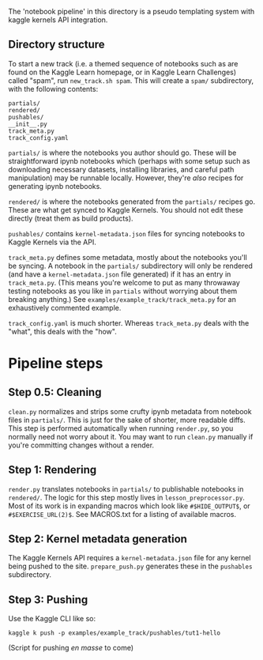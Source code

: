 The 'notebook pipeline' in this directory is a pseudo templating system with kaggle kernels API integration.

## Directory structure

To start a new track (i.e. a themed sequence of notebooks such as are found on the Kaggle Learn homepage, or in Kaggle Learn Challenges) called "spam", run `new_track.sh spam`. This will create a `spam/` subdirectory, with the following contents:

```
partials/
rendered/
pushables/
__init__.py
track_meta.py
track_config.yaml
```

`partials/` is where the notebooks you author should go. These will be straightforward ipynb notebooks which (perhaps with some setup such as downloading necessary datasets, installing libraries, and careful path manipulation) may be runnable locally. However, they're *also* recipes for generating ipynb notebooks.

`rendered/` is where the notebooks generated from the `partials/` recipes go. These are what get synced to Kaggle Kernels. You should not edit these directly (treat them as build products).

`pushables/` contains `kernel-metadata.json` files for syncing notebooks to Kaggle Kernels via the API.

`track_meta.py` defines some metadata, mostly about the notebooks you'll be syncing. A notebook in the `partials/` subdirectory will only be rendered (and have a `kernel-metadata.json` file generated) if it has an entry in `track_meta.py`. (This means you're welcome to put as many throwaway testing notebooks as you like in `partials` without worrying about them breaking anything.)
See `examples/example_track/track_meta.py` for an exhaustively commented example.

`track_config.yaml` is much shorter. Whereas `track_meta.py` deals with the "what", this deals with the "how". 

# Pipeline steps

## Step 0.5: Cleaning

`clean.py` normalizes and strips some crufty ipynb metadata from notebook files in `partials/`. This is just for the sake of shorter, more readable diffs. 
This step is performed automatically when running `render.py`, so you normally need not worry about it. You may want to run `clean.py` manually if you're committing changes without a render.

## Step 1: Rendering

`render.py` translates notebooks in `partials/` to publishable notebooks in `rendered/`.
The logic for this step mostly lives in `lesson_preprocessor.py`. Most of its work is in expanding macros which look like `#$HIDE_OUTPUT$`, or `#$EXERCISE_URL(2)$`. See MACROS.txt for a listing of available macros.

## Step 2: Kernel metadata generation

The Kaggle Kernels API requires a `kernel-metadata.json` file for any kernel being pushed to the site. `prepare_push.py` generates these in the `pushables` subdirectory. 

## Step 3: Pushing

Use the Kaggle CLI like so:

    kaggle k push -p examples/example_track/pushables/tut1-hello
    
(Script for pushing *en masse* to come)
